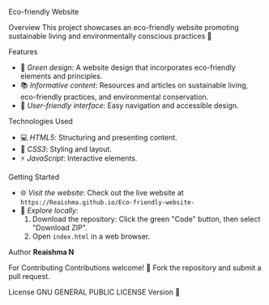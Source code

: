 
Eco-friendly Website

Overview
This project showcases an eco-friendly website promoting sustainable living and environmentally conscious practices 🌿

Features
- 🌸 *Green design*: A website design that incorporates eco-friendly elements and principles.
- 📚 *Informative content*: Resources and articles on sustainable living, eco-friendly practices, and environmental conservation.
- 📱 *User-friendly interface*: Easy navigation and accessible design.

Technologies Used
- 💻 *HTML5*: Structuring and presenting content.
- 🎨 *CSS3*: Styling and layout.
- ⚡️ *JavaScript*: Interactive elements.

Getting Started
- 🌐 *Visit the website*: Check out the live website at `https://Reaishma.github.io/Eco-friendly-website-`
- 📁 *Explore locally*:
    1. Download the repository: Click the green "Code" button, then select "Download ZIP".
    2. Open `index.html` in a web browser.

Author
**Reaishma N**

 For Contributing
Contributions welcome! 🌟 Fork the repository and submit a pull request.

License
GNU GENERAL PUBLIC LICENSE Version 📄


